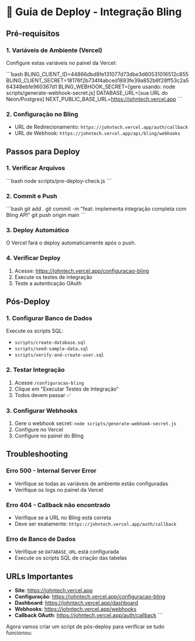 # 🚀 Guia de Deploy - Integração Bling

## Pré-requisitos

### 1. Variáveis de Ambiente (Vercel)
Configure estas variáveis no painel da Vercel:

\`\`\`bash
BLING_CLIENT_ID=44866dbd8fe131077d73dbe3d60531016512c855
BLING_CLIENT_SECRET=18176f2b734f4abced1893fe39a852b6f28ff53c2a564348ebfe960367d1
BLING_WEBHOOK_SECRET=[gere usando: node scripts/generate-webhook-secret.js]
DATABASE_URL=[sua URL do Neon/Postgres]
NEXT_PUBLIC_BASE_URL=https://johntech.vercel.app
\`\`\`

### 2. Configuração no Bling
- URL de Redirecionamento: `https://johntech.vercel.app/auth/callback`
- URL de Webhook: `https://johntech.vercel.app/api/bling/webhooks`

## Passos para Deploy

### 1. Verificar Arquivos
\`\`\`bash
node scripts/pre-deploy-check.js
\`\`\`

### 2. Commit e Push
\`\`\`bash
git add .
git commit -m "feat: implementa integração completa com Bling API"
git push origin main
\`\`\`

### 3. Deploy Automático
O Vercel fará o deploy automaticamente após o push.

### 4. Verificar Deploy
1. Acesse: https://johntech.vercel.app/configuracao-bling
2. Execute os testes de integração
3. Teste a autenticação OAuth

## Pós-Deploy

### 1. Configurar Banco de Dados
Execute os scripts SQL:
- `scripts/create-database.sql`
- `scripts/seed-sample-data.sql`
- `scripts/verify-and-create-user.sql`

### 2. Testar Integração
1. Acesse `/configuracao-bling`
2. Clique em "Executar Testes de Integração"
3. Todos devem passar ✅

### 3. Configurar Webhooks
1. Gere o webhook secret: `node scripts/generate-webhook-secret.js`
2. Configure no Vercel
3. Configure no painel do Bling

## Troubleshooting

### Erro 500 - Internal Server Error
- Verifique se todas as variáveis de ambiente estão configuradas
- Verifique os logs no painel da Vercel

### Erro 404 - Callback não encontrado
- Verifique se a URL no Bling está correta
- Deve ser exatamente: `https://johntech.vercel.app/auth/callback`

### Erro de Banco de Dados
- Verifique se `DATABASE_URL` está configurada
- Execute os scripts SQL de criação das tabelas

## URLs Importantes

- **Site**: https://johntech.vercel.app
- **Configuração**: https://johntech.vercel.app/configuracao-bling
- **Dashboard**: https://johntech.vercel.app/dashboard
- **Webhooks**: https://johntech.vercel.app/webhooks
- **Callback OAuth**: https://johntech.vercel.app/auth/callback
\`\`\`

Agora vamos criar um script de pós-deploy para verificar se tudo funcionou:
